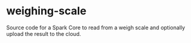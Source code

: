 weighing-scale
==============

Source code for a Spark Core to read from a weigh scale and optionally upload the result to the cloud.
